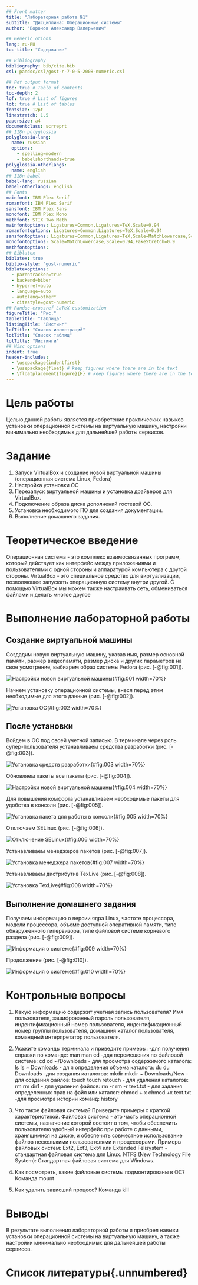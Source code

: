 ```yaml
---
## Front matter
title: "Лабораторная работа №1"
subtitle: "Дисциплина: Операционные системы"
author: "Воронов Александр Валерьевич"

## Generic otions
lang: ru-RU
toc-title: "Содержание"

## Bibliography
bibliography: bib/cite.bib
csl: pandoc/csl/gost-r-7-0-5-2008-numeric.csl

## Pdf output format
toc: true # Table of contents
toc-depth: 2
lof: true # List of figures
lot: true # List of tables
fontsize: 12pt
linestretch: 1.5
papersize: a4
documentclass: scrreprt
## I18n polyglossia
polyglossia-lang:
  name: russian
  options:
	- spelling=modern
	- babelshorthands=true
polyglossia-otherlangs:
  name: english
## I18n babel
babel-lang: russian
babel-otherlangs: english
## Fonts
mainfont: IBM Plex Serif
romanfont: IBM Plex Serif
sansfont: IBM Plex Sans
monofont: IBM Plex Mono
mathfont: STIX Two Math
mainfontoptions: Ligatures=Common,Ligatures=TeX,Scale=0.94
romanfontoptions: Ligatures=Common,Ligatures=TeX,Scale=0.94
sansfontoptions: Ligatures=Common,Ligatures=TeX,Scale=MatchLowercase,Scale=0.94
monofontoptions: Scale=MatchLowercase,Scale=0.94,FakeStretch=0.9
mathfontoptions:
## Biblatex
biblatex: true
biblio-style: "gost-numeric"
biblatexoptions:
  - parentracker=true
  - backend=biber
  - hyperref=auto
  - language=auto
  - autolang=other*
  - citestyle=gost-numeric
## Pandoc-crossref LaTeX customization
figureTitle: "Рис."
tableTitle: "Таблица"
listingTitle: "Листинг"
lofTitle: "Список иллюстраций"
lotTitle: "Список таблиц"
lolTitle: "Листинги"
## Misc options
indent: true
header-includes:
  - \usepackage{indentfirst}
  - \usepackage{float} # keep figures where there are in the text
  - \floatplacement{figure}{H} # keep figures where there are in the text
---
```


# Цель работы

Целью данной работы является приобретение практических навыков установки операционной системы на виртуальную машину, настройки минимально необходимых для дальнейшей работы сервисов.

# Задание

1. Запуск VirtualBox и создание новой виртуальной машины (операционная система Linux, Fedora)
2. Настройка установки ОС
3. Перезапуск виртуальной машины и установка драйверов для VirtualBox.
4. Подключение образа диска дополнений гостевой ОС.
5. Установка необходимого ПО для создания документации.
6. Выполнение домашнего задания.

# Теоретическое введение

Операционная система - это комплекс взаимосвязанных программ, который действует как интерфейс между приложениями и пользователями с одной стороны и аппаратурой компьютера с другой стороны. VirtualBox - это специальное средство для виртуализации, позволяющее запускать операционную систему внутри другой. С помощью VirtualBox мы можем также настраивать сеть, обмениваться файлами и делать многое другое 

# Выполнение лабораторной работы

## Создание виртуальной машины 
 
Создадим новую виртуальную машину, указав имя, размер основной памяти, размер видеопамяти, размер диска и других параметров на свое усмотрение, выбиарем образ системы Fedora (рис. [-@fig:001]).

![Настройки новой виртуальной машины](image/1.png){#fig:001 width=70%}

Начнем установку операционной системы, внеся перед этим необходимые для этого данные (рис. [-@fig:002]).

![Установка ОС](image/2.png){#fig:002 width=70%}

## После установки 

Войдем в ОС под своей учетной записью. В терминале через роль супер-пользователя устанавливаем средства разработки (рис. [-@fig:003]).

![Установка средств разработки](image/3.png){#fig:003 width=70%}

Обновляем пакеты все пакеты (рис. [-@fig:004]).

![Настройки новой виртуальной машины](image/4.png){#fig:004 width=70%}

Для повышения комфорта устанавливаем необходимые пакеты для удобства в консоли (рис. [-@fig:005]).

![Установка пакета для работы в консоли](image/5.png){#fig:005 width=70%}

Отключаем SELinux (рис. [-@fig:006]).

![Отключение SELinux](image/6.png){#fig:006 width=70%}

Устанавливаем менеджеров пакетов (рис. [-@fig:007]).

![Установка менеджера пакетов](image/7.png){#fig:007 width=70%}

Устанавливаем дистрибутив TexLive (рис. [-@fig:008]).

![Установка TexLive](image/8.png){#fig:008 width=70%}


## Выполнение домашнего задания 

Получаем информацию о версии ядра Linux, частоте процессора, модели процессора, объеме доступной оперативной памяти, типе обнаруженного гипервизора, типе файловой системе корневого раздела (рис. [-@fig:009]).

![Информация о системе](image/9.png){#fig:009 width=70%}

Продолжение (рис. [-@fig:010]).

![Информация о системе](image/10.png){#fig:010 width=70%}

# Контрольные вопросы

1) Какую информацию содержит учетная запись пользователя?
Имя пользователя, зашифрованный пароль пользователя, индентификационный номер пользователя, индентификационный номер группы пользователя, домашний каталог пользователя, командный интерпретатор пользователя.
                                                                                                          
2) Укажите команды терминала и приведите примеры: -для получения справки по команде: man man cd -ддя перемещения по файловой системе: cd cd ~/Downloads - для просмотра содержимого каталога: ls ls ~ Downloads - дл
я определения объема каталога: du du Downloads -для создания каталогов: mkdir mkdir ~ Downloads/New - для создания файлов: touch touch retouch - для удаления каталогов: rm rm dir1 - для удаления файлов: rm -r rm -r text.txt - для задания определенных прав на файл или каталог: chmod + x chmod +x text.txt -для просмотра истории команд: history
                                                                                                          
3) Что такое файловая система? Приведите примеры с краткой характеристикой.
Файловая система - это часть операционной системы, назначение которой состоит в том, чтобы обеспечить пользователю удобный интерфейс при работе с данными, хранящимися на диске, и обеспечить совместное использование файлов несколькими пользователями и процессорами. Примеры файловых систем: Ext2, Ext3, Ext4 или Extended Felisystem - стандартная файловая система для Linux. NTFS (New Technology File System): Стандартная файловая система для Windows.
                                                                                                          
4) Как посмотреть, какие файловые системы подмонтированы в ОС?
Команда mount
                                                                                                          
5) Как удалить зависший процесс?
Команда kill

# Выводы

В результате выполнения лабораторной работы я приобрел навыки установки операционной системы на виртуальную машину, а также настройки минимально необходимых для дальнейшей работы сервисов.

# Список литературы{.unnumbered}

